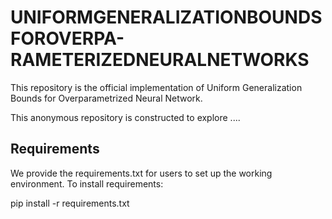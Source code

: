 # UNIFORMGENERALIZATIONBOUNDS  FOROVERPA-RAMETERIZEDNEURALNETWORKS
This repository is the official implementation of Uniform Generalization Bounds for Overparametrized Neural Network.


This anonymous repository is constructed to explore ....

## Requirements
We provide the requirements.txt for users to set up the working environment. To install requirements:

pip install -r requirements.txt
